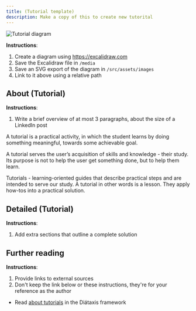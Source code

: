```yaml
---
title: (Tutorial template)
description: Make a copy of this to create new tutorital
---
```


<!-- Diagram -->

![Tutorial diagram](../../../assets/images/diagram-template.svg)

**Instructions**: 

1. Create a diagram using https://excalidraw.com
2. Save the Excalidraw file in `/media`
3. Save an SVG export of the diagram in `/src/assets/images`
4. Link to it above using a relative path

## About (Tutorial)

**Instructions**: 

1. Write a brief overview of at most 3 paragraphs, about the size of a LinkedIn post

A tutorial is a practical activity, in which the student learns by doing something meaningful, towards some achievable goal.

A tutorial serves the user’s acquisition of skills and knowledge - their study. Its purpose is not to help the user get something done, but to help them learn.

Tutorials - learning-oriented guides that describe practical steps and are intended to serve our study.
A tutorial in other words is a lesson. They apply how-tos into a practical solution.

## Detailed (Tutorial)

**Instructions**: 

1. Add extra sections that outline a complete solution

## Further reading

**Instructions**:

1. Provide links to external sources
2. Don't keep the link below or these instructions, they're for your reference as the author

- Read [about tutorials](https://diataxis.fr/tutorials/) in the Diátaxis framework
